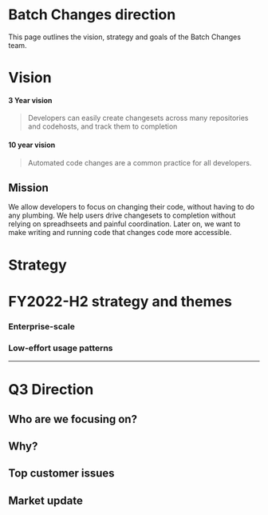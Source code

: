 # Batch Changes direction

This page outlines the vision, strategy and goals of the Batch Changes team.

# Vision

#### 3 Year vision

> Developers can easily create changesets across many repositories and codehosts, and track them to completion

#### 10 year vision

> Automated code changes are a common practice for all developers.

## Mission

We allow developers to focus on changing their code, without having to do any plumbing. We help users drive changesets to completion without relying on spreadhseets and painful coordination. Later on, we  want to make writing and running code that changes code more accessible.

# Strategy

# FY2022-H2 strategy and themes

### Enterprise-scale

### Low-effort usage patterns


---
<!-- separate page -->
# Q3 Direction

## Who are we focusing on?

## Why?

## Top customer issues

## Market update
